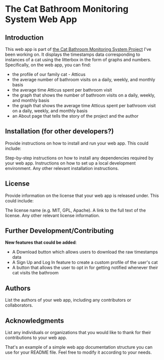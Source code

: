 # The Cat Bathroom Monitoring System Web App

## Introduction
This web app is part of [the Cat Bathroom Monitoring System Project](https://github.com/emma-jinger/Cat_Bathroom_Monitoring_System) I've been working on. It displays the timestamps data corresponding to instances of a cat using the litterbox in the form of graphs and numbers. Specifically, on the web app, you can find:

- the profile of our family cat - Atticus
- the average number of bathroom visits on a daily, weekly, and monthly basis
- the average time Atticus spent per bathroom visit 
- the graph that shows the number of bathroom visits on a daily, weekly, and monthly basis
- the graph that shows the average time Atticus spent per bathroom visit on a daily, weekly, and monthly basis
- an About page that tells the story of the project and the author

## Installation (for other developers?)
Provide instructions on how to install and run your web app. This could include:

Step-by-step instructions on how to install any dependencies required by your web app.
Instructions on how to set up a local development environment.
Any other relevant installation instructions.

## License
Provide information on the license that your web app is released under. This could include:

The license name (e.g. MIT, GPL, Apache).
A link to the full text of the license.
Any other relevant license information.

## Further Development/Contributing

**New features that could be added**:

- A Download button which allows users to download the raw timestamps data 
- A Sign Up and Log In feature to create a custom profile of the user's cat
- A button that allows the user to opt in for getting notified whenever their cat visits the bathroom 

## Authors
List the authors of your web app, including any contributors or collaborators.

## Acknowledgments
List any individuals or organizations that you would like to thank for their contributions to your web app.

That's an example of a simple web app documentation structure you can use for your README file. Feel free to modify it according to your needs.